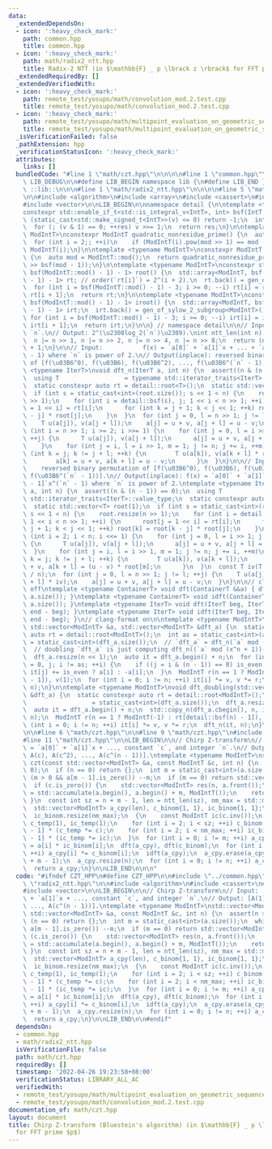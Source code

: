 ```yaml
---
data:
  _extendedDependsOn:
  - icon: ':heavy_check_mark:'
    path: common.hpp
    title: common.hpp
  - icon: ':heavy_check_mark:'
    path: math/radix2_ntt.hpp
    title: Radix-2 NTT (in $\mathbb{F} _ p \lbrack z \rbrack$ for FFT prime $p$)
  _extendedRequiredBy: []
  _extendedVerifiedWith:
  - icon: ':heavy_check_mark:'
    path: remote_test/yosupo/math/convolution_mod.2.test.cpp
    title: remote_test/yosupo/math/convolution_mod.2.test.cpp
  - icon: ':heavy_check_mark:'
    path: remote_test/yosupo/math/multipoint_evaluation_on_geometric_sequence.0.test.cpp
    title: remote_test/yosupo/math/multipoint_evaluation_on_geometric_sequence.0.test.cpp
  _isVerificationFailed: false
  _pathExtension: hpp
  _verificationStatusIcon: ':heavy_check_mark:'
  attributes:
    links: []
  bundledCode: "#line 1 \"math/czt.hpp\"\n\n\n\n#line 1 \"common.hpp\"\n\n\n\n#define\
    \ LIB_DEBUG\n\n#define LIB_BEGIN namespace lib {\n#define LIB_END }\n#define LIB\
    \ ::lib::\n\n\n#line 1 \"math/radix2_ntt.hpp\"\n\n\n\n#line 5 \"math/radix2_ntt.hpp\"\
    \n\n#include <algorithm>\n#include <array>\n#include <cassert>\n#include <type_traits>\n\
    #include <vector>\n\nLIB_BEGIN\n\nnamespace detail {\n\ntemplate <typename IntT>\n\
    constexpr std::enable_if_t<std::is_integral_v<IntT>, int> bsf(IntT v) {\n  if\
    \ (static_cast<std::make_signed_t<IntT>>(v) <= 0) return -1;\n  int res = 0;\n\
    \  for (; (v & 1) == 0; ++res) v >>= 1;\n  return res;\n}\n\ntemplate <typename\
    \ ModIntT>\nconstexpr ModIntT quadratic_nonresidue_prime() {\n  auto mod = ModIntT::mod();\n\
    \  for (int i = 2;; ++i)\n    if (ModIntT(i).pow(mod >> 1) == mod - 1) return\
    \ ModIntT(i);\n}\n\ntemplate <typename ModIntT>\nconstexpr ModIntT gen_of_sylow_2_subgroup()\
    \ {\n  auto mod = ModIntT::mod();\n  return quadratic_nonresidue_prime<ModIntT>().pow(mod\
    \ >> bsf(mod - 1));\n}\n\ntemplate <typename ModIntT>\nconstexpr std::array<ModIntT,\
    \ bsf(ModIntT::mod() - 1) - 1> root() {\n  std::array<ModIntT, bsf(ModIntT::mod()\
    \ - 1) - 1> rt; // order(`rt[i]`) = 2^(i + 2).\n  rt.back() = gen_of_sylow_2_subgroup<ModIntT>();\n\
    \  for (int i = bsf(ModIntT::mod() - 1) - 3; i >= 0; --i) rt[i] = rt[i + 1] *\
    \ rt[i + 1];\n  return rt;\n}\n\ntemplate <typename ModIntT>\nconstexpr std::array<ModIntT,\
    \ bsf(ModIntT::mod() - 1) - 1> iroot() {\n  std::array<ModIntT, bsf(ModIntT::mod()\
    \ - 1) - 1> irt;\n  irt.back() = gen_of_sylow_2_subgroup<ModIntT>().inv();\n \
    \ for (int i = bsf(ModIntT::mod() - 1) - 3; i >= 0; --i) irt[i] = irt[i + 1] *\
    \ irt[i + 1];\n  return irt;\n}\n\n} // namespace detail\n\n// Input:  integer\
    \ `n`.\n// Output: 2^(\u2308log_2(`n`)\u2309).\nint ntt_len(int n) {\n  --n;\n\
    \  n |= n >> 1, n |= n >> 2, n |= n >> 4, n |= n >> 8;\n  return (n | n >> 16)\
    \ + 1;\n}\n\n// Input:           f(x) = `a[0]` + `a[1]`x + ... + `a[n - 1]`x^(`n`\
    \ - 1) where `n` is power of 2.\n// Output(inplace): reversed binary permutation\
    \ of [f(\u03B6^0), f(\u03B6), f(\u03B6^2), ..., f(\u03B6^(`n` - 1))].\ntemplate\
    \ <typename IterT>\nvoid dft_n(IterT a, int n) {\n  assert((n & (n - 1)) == 0);\n\
    \  using T                  = typename std::iterator_traits<IterT>::value_type;\n\
    \  static constexpr auto rt = detail::root<T>();\n  static std::vector<T> root(1);\n\
    \  if (int s = static_cast<int>(root.size()); s << 1 < n) {\n    root.resize(n\
    \ >> 1);\n    for (int i = detail::bsf(s), j; 1 << i < n >> 1; ++i) {\n      root[j\
    \ = 1 << i] = rt[i];\n      for (int k = j + 1; k < j << 1; ++k) root[k] = root[k\
    \ - j] * root[j];\n    }\n  }\n  for (int j = 0, l = n >> 1; j != l; ++j) {\n\
    \    T u(a[j]), v(a[j + l]);\n    a[j] = u + v, a[j + l] = u - v;\n  }\n  for\
    \ (int i = n >> 1; i >= 2; i >>= 1) {\n    for (int j = 0, l = i >> 1; j != l;\
    \ ++j) {\n      T u(a[j]), v(a[j + l]);\n      a[j] = u + v, a[j + l] = u - v;\n\
    \    }\n    for (int j = i, l = i >> 1, m = 1; j != n; j += i, ++m)\n      for\
    \ (int k = j; k != j + l; ++k) {\n        T u(a[k]), v(a[k + l] * root[m]);\n\
    \        a[k] = u + v, a[k + l] = u - v;\n      }\n  }\n}\n\n// Input:       \
    \    reversed binary permutation of [f(\u03B6^0), f(\u03B6), f(\u03B6^2), ...,\
    \ f(\u03B6^(`n` - 1))].\n// Output(inplace): f(x) = `a[0]` + `a[1]`x + ... + `a[n\
    \ - 1]`x^(`n` - 1) where `n` is power of 2.\ntemplate <typename IterT>\nvoid idft_n(IterT\
    \ a, int n) {\n  assert((n & (n - 1)) == 0);\n  using T                  = typename\
    \ std::iterator_traits<IterT>::value_type;\n  static constexpr auto rt = detail::iroot<T>();\n\
    \  static std::vector<T> root(1);\n  if (int s = static_cast<int>(root.size());\
    \ s << 1 < n) {\n    root.resize(n >> 1);\n    for (int i = detail::bsf(s), j;\
    \ 1 << i < n >> 1; ++i) {\n      root[j = 1 << i] = rt[i];\n      for (int k =\
    \ j + 1; k < j << 1; ++k) root[k] = root[k - j] * root[j];\n    }\n  }\n  for\
    \ (int i = 2; i < n; i <<= 1) {\n    for (int j = 0, l = i >> 1; j != l; ++j)\
    \ {\n      T u(a[j]), v(a[j + l]);\n      a[j] = u + v, a[j + l] = u - v;\n  \
    \  }\n    for (int j = i, l = i >> 1, m = 1; j != n; j += i, ++m)\n      for (int\
    \ k = j; k != j + l; ++k) {\n        T u(a[k]), v(a[k + l]);\n        a[k] = u\
    \ + v, a[k + l] = (u - v) * root[m];\n      }\n  }\n  const T iv(T::mod() - T::mod()\
    \ / n);\n  for (int j = 0, l = n >> 1; j != l; ++j) {\n    T u(a[j] * iv), v(a[j\
    \ + l] * iv);\n    a[j] = u + v, a[j + l] = u - v;\n  }\n}\n\n// clang-format\
    \ off\ntemplate <typename ContainerT> void dft(ContainerT &&a) { dft_n(a.begin(),\
    \ a.size()); }\ntemplate <typename ContainerT> void idft(ContainerT &&a) { idft_n(a.begin(),\
    \ a.size()); }\ntemplate <typename IterT> void dft(IterT beg, IterT end) { dft_n(beg,\
    \ end - beg); }\ntemplate <typename IterT> void idft(IterT beg, IterT end) { idft_n(beg,\
    \ end - beg); }\n// clang-format on\n\ntemplate <typename ModIntT>\nvoid dft_doubling(const\
    \ std::vector<ModIntT> &a, std::vector<ModIntT> &dft_a) {\n  static constexpr\
    \ auto rt = detail::root<ModIntT>();\n  int as = static_cast<int>(a.size()), n\
    \ = static_cast<int>(dft_a.size());\n  // `dft_a` = dft_n(`a` mod (x^n - 1))\n\
    \  // doubling `dft_a` is just computing dft_n((`a` mod (x^n + 1))(\u03B6^(2n))).\n\
    \  dft_a.resize(n << 1);\n  auto it = dft_a.begin() + n;\n  for (int i = 0, is_even\
    \ = 0, j; i != as; ++i) {\n    if ((j = i & (n - 1)) == 0) is_even ^= 1;\n   \
    \ it[j] += is_even ? a[i] : -a[i];\n  }\n  ModIntT r(n == 1 ? ModIntT(-1) : rt[detail::bsf(n)\
    \ - 1]), v(1);\n  for (int i = 0; i != n; ++i) it[i] *= v, v *= r;\n  dft_n(it,\
    \ n);\n}\n\ntemplate <typename ModIntT>\nvoid dft_doubling(std::vector<ModIntT>\
    \ &dft_a) {\n  static constexpr auto rt = detail::root<ModIntT>();\n  int n  \
    \                  = static_cast<int>(dft_a.size());\n  dft_a.resize(n << 1);\n\
    \  auto it = dft_a.begin() + n;\n  std::copy_n(dft_a.cbegin(), n, it);\n  idft_n(it,\
    \ n);\n  ModIntT r(n == 1 ? ModIntT(-1) : rt[detail::bsf(n) - 1]), v(1);\n  for\
    \ (int i = 0; i != n; ++i) it[i] *= v, v *= r;\n  dft_n(it, n);\n}\n\nLIB_END\n\
    \n\n#line 6 \"math/czt.hpp\"\n\n#line 9 \"math/czt.hpp\"\n#include <numeric>\n\
    #line 11 \"math/czt.hpp\"\n\nLIB_BEGIN\n\n// Chirp Z-transform\n// Input:  A(x)\
    \ = `a[0]` + `a[1]`x + ..., constant `c`, and integer `n`.\n// Output: [A(1),\
    \ A(c), A(c^2), ..., A(c^(n - 1))].\ntemplate <typename ModIntT>\nstd::vector<ModIntT>\
    \ czt(const std::vector<ModIntT> &a, const ModIntT &c, int n) {\n  assert(n >=\
    \ 0);\n  if (n == 0) return {};\n  int m = static_cast<int>(a.size());\n  while\
    \ (m > 0 && a[m - 1].is_zero()) --m;\n  if (m == 0) return std::vector<ModIntT>(n);\n\
    \  if (c.is_zero()) {\n    std::vector<ModIntT> res(n, a.front());\n    res.front()\
    \ = std::accumulate(a.begin(), a.begin() + m, ModIntT());\n    return res;\n \
    \ }\n  const int sz = n + m - 1, len = ntt_len(sz), nm_max = std::max(n, m);\n\
    \  std::vector<ModIntT> a_cpy(len), c_binom{1, 1}, ic_binom{1, 1};\n  c_binom.resize(len);\n\
    \  ic_binom.resize(nm_max);\n  {\n    const ModIntT ic(c.inv());\n    ModIntT\
    \ c_temp(1), ic_temp(1);\n    for (int i = 2; i < sz; ++i) c_binom[i] = c_binom[i\
    \ - 1] * (c_temp *= c);\n    for (int i = 2; i < nm_max; ++i) ic_binom[i] = ic_binom[i\
    \ - 1] * (ic_temp *= ic);\n  }\n  for (int i = 0; i != m; ++i) a_cpy[m - 1 - i]\
    \ = a[i] * ic_binom[i];\n  dft(a_cpy), dft(c_binom);\n  for (int i = 0; i != len;\
    \ ++i) a_cpy[i] *= c_binom[i];\n  idft(a_cpy);\n  a_cpy.erase(a_cpy.begin(), a_cpy.begin()\
    \ + m - 1);\n  a_cpy.resize(n);\n  for (int i = 0; i != n; ++i) a_cpy[i] *= ic_binom[i];\n\
    \  return a_cpy;\n}\n\nLIB_END\n\n\n"
  code: "#ifndef CZT_HPP\n#define CZT_HPP\n\n#include \"../common.hpp\"\n#include\
    \ \"radix2_ntt.hpp\"\n\n#include <algorithm>\n#include <cassert>\n#include <numeric>\n\
    #include <vector>\n\nLIB_BEGIN\n\n// Chirp Z-transform\n// Input:  A(x) = `a[0]`\
    \ + `a[1]`x + ..., constant `c`, and integer `n`.\n// Output: [A(1), A(c), A(c^2),\
    \ ..., A(c^(n - 1))].\ntemplate <typename ModIntT>\nstd::vector<ModIntT> czt(const\
    \ std::vector<ModIntT> &a, const ModIntT &c, int n) {\n  assert(n >= 0);\n  if\
    \ (n == 0) return {};\n  int m = static_cast<int>(a.size());\n  while (m > 0 &&\
    \ a[m - 1].is_zero()) --m;\n  if (m == 0) return std::vector<ModIntT>(n);\n  if\
    \ (c.is_zero()) {\n    std::vector<ModIntT> res(n, a.front());\n    res.front()\
    \ = std::accumulate(a.begin(), a.begin() + m, ModIntT());\n    return res;\n \
    \ }\n  const int sz = n + m - 1, len = ntt_len(sz), nm_max = std::max(n, m);\n\
    \  std::vector<ModIntT> a_cpy(len), c_binom{1, 1}, ic_binom{1, 1};\n  c_binom.resize(len);\n\
    \  ic_binom.resize(nm_max);\n  {\n    const ModIntT ic(c.inv());\n    ModIntT\
    \ c_temp(1), ic_temp(1);\n    for (int i = 2; i < sz; ++i) c_binom[i] = c_binom[i\
    \ - 1] * (c_temp *= c);\n    for (int i = 2; i < nm_max; ++i) ic_binom[i] = ic_binom[i\
    \ - 1] * (ic_temp *= ic);\n  }\n  for (int i = 0; i != m; ++i) a_cpy[m - 1 - i]\
    \ = a[i] * ic_binom[i];\n  dft(a_cpy), dft(c_binom);\n  for (int i = 0; i != len;\
    \ ++i) a_cpy[i] *= c_binom[i];\n  idft(a_cpy);\n  a_cpy.erase(a_cpy.begin(), a_cpy.begin()\
    \ + m - 1);\n  a_cpy.resize(n);\n  for (int i = 0; i != n; ++i) a_cpy[i] *= ic_binom[i];\n\
    \  return a_cpy;\n}\n\nLIB_END\n\n#endif"
  dependsOn:
  - common.hpp
  - math/radix2_ntt.hpp
  isVerificationFile: false
  path: math/czt.hpp
  requiredBy: []
  timestamp: '2022-04-26 19:23:58+08:00'
  verificationStatus: LIBRARY_ALL_AC
  verifiedWith:
  - remote_test/yosupo/math/multipoint_evaluation_on_geometric_sequence.0.test.cpp
  - remote_test/yosupo/math/convolution_mod.2.test.cpp
documentation_of: math/czt.hpp
layout: document
title: Chirp Z-transform (Bluestein's algorithm) (in $\mathbb{F} _ p \lbrack z \rbrack$
  for FFT prime $p$)
---
```

